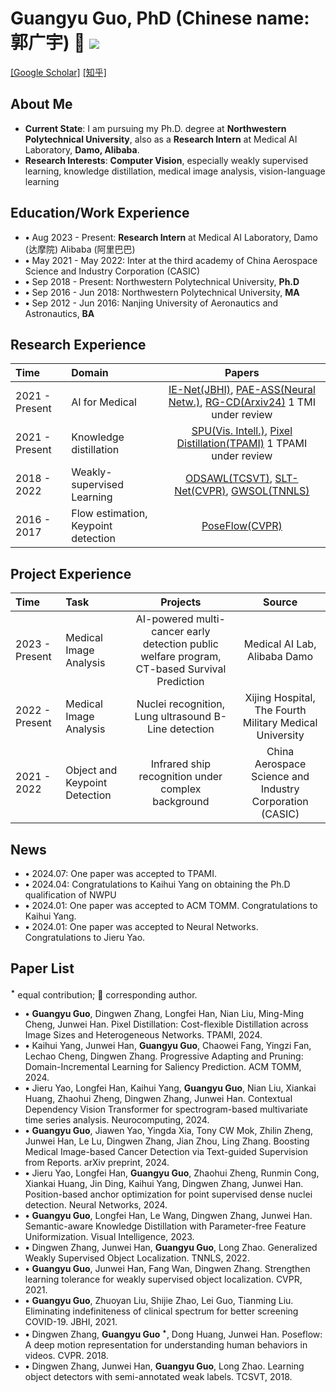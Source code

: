 # Guangyu Guo, PhD (Chinese name: 郭广宇) 👋 ![](https://komarev.com/ghpvc/?username=gyguo&color=blue&style=flat-square)
[[Google Scholar]](https://scholar.google.com/citations?user=F-mtieAAAAAJ&hl=zh-CN)
[[知乎]](https://www.zhihu.com/people/gyguo95)


##  About Me
- **Current State**: I am pursuing my Ph.D. degree at **Northwestern Polytechnical University**, also as a **Research Intern** at Medical AI Laboratory, **Damo, Alibaba**.
- **Research Interests**: **Computer Vision**, especially weakly supervised learning, knowledge distillation, medical image analysis, vision-language learning

## Education/Work Experience
- **$\bullet$** Aug 2023 - Present: **Research Intern** at Medical AI Laboratory, Damo (达摩院) Alibaba (阿里巴巴)
- **$\bullet$** May 2021 - May 2022: Inter at the third academy of China Aerospace Science and Industry Corporation (CASIC)
- **$\bullet$** Sep 2018 - Present: Northwestern Polytechnical University, **Ph.D**
- **$\bullet$** Sep 2016 - Jun 2018: Northwestern Polytechnical University, **MA**
- **$\bullet$** Sep 2012 - Jun 2016: Nanjing University of Aeronautics and Astronautics, **BA**

## Research Experience
| Time | Domain | Papers  |
|:--------|:--------| :---------:|
|2021 - Present| AI for Medical| [IE-Net(JBHI)](https://ieeexplore.ieee.org/document/9357911), [PAE-ASS(Neural Netw.)](https://www.sciencedirect.com/science/article/pii/S0893608023007001), [RG-CD(Arxiv24)](http://arxiv.org/abs/2405.14230) 1 TMI under review|
|2021 - Present| Knowledge distillation | [SPU(Vis. Intell.)](https://link.springer.com/article/10.1007/s44267-023-00003-0), [Pixel Distillation(TPAMI)](https://ieeexplore.ieee.org/abstract/document/10579049) 1 TPAMI under review|
|2018 - 2022| Weakly-supervised Learning | [ODSAWL(TCSVT)](https://ieeexplore.ieee.org/abstract/document/8554285), [SLT-Net(CVPR)](http://openaccess.thecvf.com/content/CVPR2021/html/Guo_Strengthen_Learning_Tolerance_for_Weakly_Supervised_Object_Localization_CVPR_2021_paper.html), [GWSOL(TNNLS)](https://ieeexplore.ieee.org/abstract/document/9899408) |
|2016 - 2017| Flow estimation, Keypoint detection| [PoseFlow(CVPR)](https://openaccess.thecvf.com/content_cvpr_2018/html/Zhang_PoseFlow_A_Deep_CVPR_2018_paper.html) |

## Project Experience
| Time | Task | Projects  | Source  |
|:--------|:--------| :---------:| :---------:|
|2023 - Present | Medical Image Analysis | AI-powered multi-cancer early detection public welfare program, CT-based Survival Prediction | Medical AI Lab, Alibaba Damo |
|2022 - Present | Medical Image Analysis | Nuclei recognition, Lung ultrasound B-Line detection | Xijing Hospital, The Fourth Military Medical University |
|2021 - 2022 | Object and Keypoint Detection | Infrared ship recognition under complex background | China Aerospace Science and Industry Corporation (CASIC) |


## News
- **$\bullet$** 2024.07: One paper was accepted to TPAMI.
- **$\bullet$** 2024.04: Congratulations to Kaihui Yang on obtaining the Ph.D qualification of NWPU
- **$\bullet$** 2024.01: One paper was accepted to ACM TOMM. Congratulations to Kaihui Yang.
- **$\bullet$** 2024.01: One paper was accepted to Neural Networks. Congratulations to Jieru Yao.

## Paper List
**$^{\star}$** equal contribution; :email: corresponding author.

- **$\bullet$** **Guangyu Guo**, Dingwen Zhang, Longfei Han, Nian Liu, Ming-Ming Cheng, Junwei Han. Pixel Distillation: Cost-flexible Distillation across Image Sizes and Heterogeneous Networks. TPAMI, 2024. 
- **$\bullet$** Kaihui Yang, Junwei Han, **Guangyu Guo**, Chaowei Fang, Yingzi Fan, Lechao Cheng, Dingwen Zhang. Progressive Adapting and Pruning: Domain-Incremental Learning for Saliency Prediction. ACM TOMM, 2024.
- **$\bullet$** Jieru Yao, Longfei Han, Kaihui Yang, **Guangyu Guo**, Nian Liu, Xiankai Huang, Zhaohui Zheng, Dingwen Zhang, Junwei Han. Contextual Dependency Vision Transformer for spectrogram-based multivariate time series analysis. Neurocomputing, 2024.
- **$\bullet$** **Guangyu Guo**, Jiawen Yao, Yingda Xia, Tony CW Mok, Zhilin Zheng, Junwei Han, Le Lu, Dingwen Zhang, Jian Zhou, Ling Zhang. Boosting Medical Image-based Cancer Detection via Text-guided Supervision from Reports. arXiv preprint, 2024.
- **$\bullet$** Jieru Yao, Longfei Han, **Guangyu Guo**, Zhaohui Zheng, Runmin Cong, Xiankai Huang, Jin Ding, Kaihui Yang, Dingwen Zhang, Junwei Han. Position-based anchor optimization for point supervised dense nuclei detection. Neural Networks, 2024.
- **$\bullet$** **Guangyu Guo**, Longfei Han, Le Wang, Dingwen Zhang, Junwei Han. Semantic-aware Knowledge Distillation with Parameter-free Feature Uniformization. Visual Intelligence, 2023.
- **$\bullet$** Dingwen Zhang, Junwei Han, **Guangyu Guo**, Long Zhao. Generalized Weakly Supervised Object Localization. TNNLS, 2022. 
- **$\bullet$** **Guangyu Guo**, Junwei Han, Fang Wan, Dingwen Zhang. Strengthen learning tolerance for weakly supervised object localization. CVPR, 2021.
- **$\bullet$** **Guangyu Guo**, Zhuoyan Liu, Shijie Zhao, Lei Guo, Tianming Liu. Eliminating indefiniteness of clinical spectrum for better screening COVID-19. JBHI, 2021.
- **$\bullet$** Dingwen Zhang, **Guangyu Guo $^{\star}$**, Dong Huang, Junwei Han. Poseflow: A deep motion representation for understanding human behaviors in videos. CVPR. 2018.  
- **$\bullet$** Dingwen Zhang, Junwei Han, **Guangyu Guo**, Long Zhao. Learning object detectors with semi-annotated weak labels. TCSVT, 2018. 
